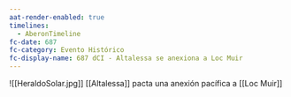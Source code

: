 ```yaml
---
aat-render-enabled: true
timelines:
  - AberonTimeline
fc-date: 687
fc-category: Evento Histórico
fc-display-name: 687 dCI - Altalessa se anexiona a Loc Muir
---
```

![[HeraldoSolar.jpg]]
[[Altalessa]] pacta una anexión pacífica a [[Loc Muir]]

